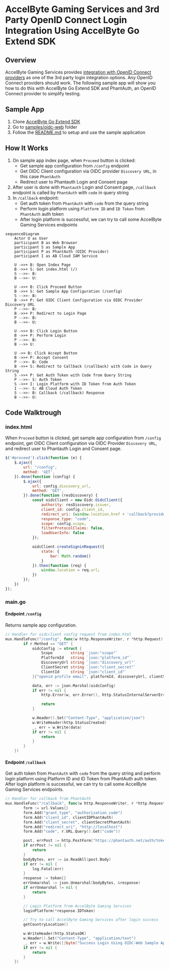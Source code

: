 # AccelByte Gaming Services and 3rd Party OpenID Connect Login Integration Using AccelByte Go Extend SDK

## Overview

AccelByte Gaming Services
provides [integration with OpenID Connect providers](https://docs.accelbyte.io/gaming-services/services/access/authentication/oidc-identity/)
as one of the 3rd party login integration options. Any OpenID Connect providers should work. The following sample app
will show you how to do this with AccelByte Go Extend SDK and PhantAuth, an OpenID Connect provider to simplify testing.

## Sample App

1. Clone [AccelByte Go Extend SDK](https://github.com/AccelByte/accelbyte-go-modular-sdk)
2. Go to [samples/oidc-web](https://github.com/AccelByte/accelbyte-go-modular-sdk/tree/main/samples/oidc-web) folder
3. Follow the [README.md](https://github.com/AccelByte/accelbyte-go-modular-sdk/blob/main/samples/oidc-web#readme) to setup and use the sample application

## How It Works

1. On sample app index page, when `Proceed` button is clicked:
    - Get sample app configuration from `/config` endpoint
    - Get OIDC Client configuration via OIDC provider `Discovery URL`, in this case `PhantAuth`
    - Redirect user to Phantauth Login and Consent page
2. After user is done with `Phantauth` Login and Consent page, `/callback` endpoint is called by `PhantAuth` with `code` in query string
3. In `/callback` endpoint:
    - Get auth token from `PhantAuth` with `code` from the query string
    - Perform login platform using `Platform ID` and `ID Token` from `PhantAuth` auth token
    - After login platform is successful, we can try to call some AccelByte Gaming Services endpoints

```mermaid
sequenceDiagram
    Actor U as User
    participant B as Web Browser
    participant S as Sample App
    participant P as PhantAuth (OIDC Provider)
    participant I as AB Cloud IAM Service

    U ->>+ B: Open Index Page
    B ->>+ S: Get index.html (/)
    S -->>- B: 
    B -->>- U: 

    U ->>+ B: Click Proceed Button
    B ->>+ S: Get Sample App Configuration (/config)
    S -->>- B:   
    B ->>+ P: Get OIDC Client Configuration via OIDC Provider Discovery URL
    P -->>- B:   
    B ->>+ P: Redirect to Login Page
    P -->>- B: 
    B -->>- U: 
    
    U ->>+ B: Click Login Button
    B ->>+ P: Perform Login
    P -->>- B:  
    B -->> U: 

    U ->> B: Click Accept Button
    B ->>+ P: Accept Consent
    P -->>- B: Code
    B ->>+ S: Redirect to Callback (/callback) with Code in Query String
    S ->>+ P: Get Auth Token with Code from Query String
    P -->>- S: Auth Token
    S ->>+ I: Login Platform with ID Token from Auth Token
    I -->>- S: AB Cloud Auth Token
    S -->>- B: Callback (/callback) Response
    B -->>- U: 
```

## Code Walktrough

### index.html

When `Proceed` button is clicked, get sample app configuration from `/config` endpoint, get OIDC Client configuration via OIDC Provider `Discovery URL`, and redirect user to Phantauth Login and Consent page.


```javascript
$('#proceed').click(function (e) {
    $.ajax({
        url: "/config",
        method: 'GET',
    }).done(function (config) {
        $.ajax({
            url: config.discovery_url,
            method: 'GET',
        }).done(function (resDiscovery) {
            const oidcClient = new Oidc.OidcClient({
                authority: resDiscovery.issuer,
                client_id: config.client_id,
                redirect_uri: (window.location.href + 'callback?provider=' + config.platform_id),
                response_type: "code",
                scope: config.scope,
                filterProtocolClaims: false,
                loadUserInfo: false
            });

            oidcClient.createSigninRequest({
                state: {
                    bar: Math.random()
                }
            }).then(function (req) {
                window.location = req.url;
            })
        });
    })
});
```

### main.go

#### Endpoint `/config`

Returns sample app configuration.

```go
// Handler for oidcclient config request from index.html
mux.HandleFunc("/config", func(w http.ResponseWriter, r *http.Request) {
		if r.Method == "GET" {
			oidcConfig := struct {
				Scope        string `json:"scope"`
				PlatformId   string `json:"platform_id"`
				DiscoveryUrl string `json:"discovery_url"`
				ClientSecret string `json:"client_secret"`
				ClientId     string `json:"client_id"`
			}{"openid profile email", platformId, discoveryUrl, clientSecretPhantAuth, clientIDPhantAuth}

			data, err := json.Marshal(oidcConfig)
			if err != nil {
				http.Error(w, err.Error(), http.StatusInternalServerError)

				return
			}

			w.Header().Set("Content-Type", "application/json")
			w.WriteHeader(http.StatusCreated)
			_, err = w.Write(data)
			if err != nil {
				return
			}
		}
	})

```

#### Endpoint `/callback`

Get auth token from `PhantAuth` with `code` from the query string and perform login platform using Platform ID and ID Token from PhantAuth auth token. After login platform is successful, we can try to call some AccelByte Gaming Services endpoints.

```go
// Handler for callback from PhantAuth
mux.HandleFunc("/callback", func(w http.ResponseWriter, r *http.Request) {
		form := url.Values{}
		form.Add("grant_type", "authorization_code")
		form.Add("client_id", clientIDPhantAuth)
		form.Add("client_secret", clientSecretPhantAuth)
		form.Add("redirect_uri", "http://localhost")
		form.Add("code", r.URL.Query().Get("code"))

		post, errPost := http.PostForm("https://phantauth.net/auth/token", form)
		if errPost != nil {
			return
		}
		bodyBytes, err := io.ReadAll(post.Body)
		if err != nil {
			log.Fatal(err)
		}
		response := token{}
		errUnmarshal := json.Unmarshal(bodyBytes, &response)
		if errUnmarshal != nil {
			return
		}

		// Login Platform from AccelByte Gaming Services
		loginPlatform(*response.IDToken)

		// Try to call AccelByte Gaming Services after login success
		getCountryLocation()

		w.WriteHeader(http.StatusOK)
		w.Header().Set("Content-Type", "application/text")
		_, err = w.Write([]byte("Success Login Using OIDC-Web Sample App"))
		if err != nil {
			return
		}
	})

```

